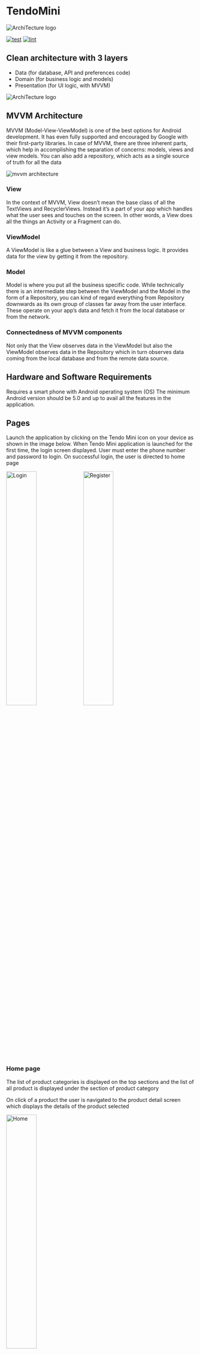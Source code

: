 # TendoMini

 <img src="images/logo.png" alt="ArchiTecture logo"/>

[![test](https://github.com/blocoio/android-template/workflows/test/badge.svg?branch=master)](https://github.com/blocoio/android-template/actions?query=workflow%3Atest+branch%3Amaster)
[![lint](https://github.com/blocoio/android-template/workflows/lint/badge.svg?branch=master)](https://github.com/blocoio/android-template/actions?query=workflow%3Alint+branch%3Amaster)

## Clean architecture with 3 layers
- Data (for database, API and preferences code)
- Domain (for business logic and models)
- Presentation (for UI logic, with MVVM)

 <img src="images/AndroidTemplate-CleanArchitecture.png" alt="ArchiTecture logo"/>
 
## MVVM Architecture 
MVVM (Model-View-ViewModel) is one of the best options for Android development. It has even fully supported and encouraged by Google with their first-party libraries.
In case of MVVM, there are three inherent parts, which help in accomplishing the separation of concerns: models, views and view models. You can also add a repository, which acts as a single source of truth for all the data

<img src="images/mvvm-architecture-overview.png" alt="mvvm architecture"/>

### View
In the context of MVVM, View doesn’t mean the base class of all the TextViews and RecyclerViews. Instead it’s a part of your app which handles what the user sees and touches on the screen. In other words, a View does all the things an Activity or a Fragment can do.

### ViewModel
A ViewModel is like a glue between a View and business logic. It provides data for the view by getting it from the repository.

### Model
Model is where you put all the business specific code. While technically there is an intermediate step between the ViewModel and the Model in the form of a Repository, you can kind of regard everything from Repository downwards as its own group of classes far away from the user interface. These operate on your app’s data and fetch it from the local database or from the network.

### Connectedness of MVVM components
Not only that the View observes data in the ViewModel but also the ViewModel observes data in the Repository which in turn observes data coming from the local database and from the remote data source.

## Hardware and Software Requirements
Requires a smart phone with Android operating system (OS)
The minimum Android version should be 5.0 and up to avail all the features in the application.

## Pages
Launch the application by clicking on the Tendo Mini icon on your device as shown in the image below.
When Tendo Mini application is launched for the first time, the login screen displayed. 
User must enter the phone number and password to login. On successful login, the user is directed to home page 

<img src="images/login.png" width="40%" height="40%" alt="Login"/>

<img src="images/register.png" width="40%" height="40%" alt="Register"/>

### Home page
The list of product categories is displayed on the top sections and the list of all product is displayed under the section of product category 

On click of a product the user is navigated to the product detail screen which displays the details of the product selected 

<img src="images/home.png" width="40%" height="40%" alt="Home"/>

### Product Detail Screen
On click of the share icon a dialog is display with the product image, name, description and price which is editable before sharing. 
On click of the button, add to cart the button the product is added to the cart for checkout

<img src="images/product_detail.png" width="40%" height="40%" alt="Product Detail"/>

### Category Page
The list of product categories is displayed on this page.
The search bar on top of list of product categories enables the user to search the product categories by the name.

<img src="images/category.png" width="40%" height="40%" alt="Category"/>

On click of a product category the user is navigated to products screen where list of product is displayed based on the category selected
The search bar on top of list of products enables the user to search the products by the name.

<img src="images/products.png" width="40%" height="40%" alt="Products"/>

### Cart Page
To navigate to the cart page the shopping cart icon on the toolbar is clicked
The cart list item card
•	Plus sign for increasing product quantity
•	Minus sign for decreasing product quantity
•	Delete sign for removing product from cart list 

The total cost and number of the items in the cart list is shown bottom of the cart list
Right below that is a spinner with a list of delivery location to select from and description 
The next button navigates the user to the order summary page where they can submit their order by pressing the submit order button 

<img src="images/cart.png" width="40%" height="40%" alt="Cart"/>

<img src="images/order_summary.png" width="40%" height="40%" alt="Order Summary"/>

### Settings Page
This page shows an icon and text for orders and about 
On click of the orders the user is navigated to order page

<img src="images/settings.png" width="40%" height="40%" alt="Settings"/>

### Order Page
This shows the list of orders made by the user, on click of an order the user is directed to the order detail screen where the user can track the order through a chat conversation on WhatsApp. 

<img src="images/orders.png" width="40%" height="40%" alt="Orders"/>

<img src="images/order_detail.png" width="40%" height="40%" alt="Order Detail"/>

<img src="images/track_order.png" width="40%" height="40%" alt="Track Order"/>
